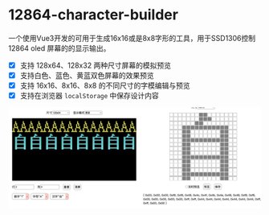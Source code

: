 # 12864-character-builder

一个使用Vue3开发的可用于生成16x16或是8x8字形的工具，用于SSD1306控制12864 oled 屏幕的的显示输出。

- [x] 支持 128x64、128x32 两种尺寸屏幕的模拟预览
- [x] 支持白色、蓝色、黄蓝双色屏幕的效果预览
- [x] 支持 16x16、8x16、8x8 的不同尺寸的字模编辑与预览
- [x] 支持在浏览器 `localStorage` 中保存设计内容

![截图](screenshot.jpg)
